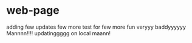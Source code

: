 # web-page

adding few updates
few more test
for few more fun
veryyy  baddyyyyyy
Mannnn!!!!
updatinggggg on local maann!
